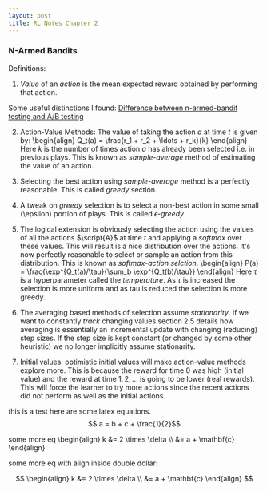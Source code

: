 ```yaml
---
layout: post
title: RL Notes Chapter 2
---
```

### N-Armed Bandits
Definitions:

1. _Value_ of an _action_ is the mean expected reward obtained by performing that action.

Some useful distinctions I found:
[Difference between n-armed-bandit testing and A/B testing](http://conversionxl.com/bandit-tests/)

2. Action-Value Methods: The value of taking the action $a$ at time $t$ is given by: 
\begin{align} 
Q_t(a) = \frac{r_1 + r_2 + \ldots + r_k}{k}
\end{align} 
Here $k$ is the number of times action $a$ has already been selected i.e. in previous plays. This is known as _sample-average_ method of estimating the value of an action.

3. Selecting the best action using _sample-average_ method is a perfectly reasonable. This is called _greedy_ section.

4. A tweak on _greedy_ selection is to select a non-best action in some small (\epsilon) portion of plays. This is called _$\epsilon$-greedy_.

5. The logical extension is obviously selecting the action using the values of all the actions $\script{A}$ at time $t$ and applying a _softmax_ over these values. This will result is a nice distribution over the actions. It's now perfectly reasonable to select or sample an action from this distribution. This is known as _softmax-action selction_.
\begin{align}
P(a) = \frac{\exp^{Q_t(a)/\tau}{\sum_b \exp^{Q_t(b)/\tau}} 
\end{align}
Here $\tau$ is a hyperparameter called the _temperature_. As $\tau$ is increased the selection is more uniform and as tau is reduced the selection is more greedy.

6. The averaging based methods of selection assume _stationarity_. If we want to constantly _track_ changing values section 2.5 details how averaging is essentially an incremental update with changing (reducing) step sizes. If the step size is kept constant (or changed by some other heuristic) we no longer implicitly assume stationarity.

7. Initial values: optimistic initial values will make action-value methods explore more. This is because the reward for time $0$ was high (initial value) and the reward at time $1,2,\ldots$ is going to be lower (real rewards). This will force the learner to try more actions since the recent actions did not perform as well as the initial actions.





this is a test
here are some latex equations.
$$ a = b + c + \frac{1}{2}$$

some more eq
\begin{align}
k  &= 2 \times \delta \\\\
&= a + \mathbf{c}
\end{align}

some more eq with align inside double dollar:

$$ \begin{align}
k  &= 2 \times \delta \\
&= a + \mathbf{c}
\end{align} $$

